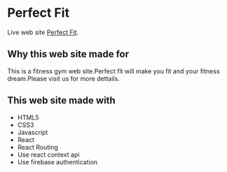 # Perfect Fit

Live web site [Perfect Fit](https://perfect-fit-50e3a.web.app/).

## Why this web site made for

This is a fitness gym web site.Perfect fit will make you fit and your fitness dream.Please visit us for more dettails.

## This web site made with

- HTML5
- CSS3
- Javascript
- React
- React Routing
- Use react context api
- Use firebase authentication
